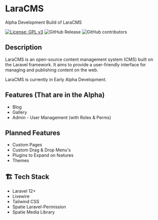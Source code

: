 # LaraCMS

Alpha Development Build of LaraCMS

[![License: GPL v3](https://img.shields.io/badge/License-GPLv3-blue.svg)](https://www.gnu.org/licenses/gpl-3.0)
![GitHub Release](https://img.shields.io/github/v/release/Vilkrin/LaraCMS)
![GitHub contributors](https://img.shields.io/github/contributors/Vilkrin/LaraCMS)

## Description

LaraCMS is an open-source content management system (CMS) built on the Laravel framework. It aims to provide a user-friendly interface for managing and publishing content on the web.

LaraCMS is currently in Early Alpha Development.

## Features (That are in the Alpha)

-   Blog
-   Gallery
-   Admin - User Management (with Roles & Perms)

## Planned Features

-   Custom Pages
-   Custom Drag & Drop Menu's
-   Plugins to Expand on features
-   Themes

## 🏗️ Tech Stack

-   Laravel 12+
-   Livewire
-   Tailwind CSS
-   Spatie Laravel-Permission
-   Spatie Media Library
